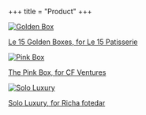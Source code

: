 +++
title = "Product"
+++

<div class="container-fluid">
  <div class="row">
    <div class="col-sm">
      <div class="card no-border" style="width: 18rem;">
        <a class ="custom-card" href="/product/golden-boxes">
          <img class="card-img-top" src="/img/product/covers/golden-boxes.jpeg" alt="Golden Box">
          <p class="text-center">Le 15 Golden Boxes, for Le 15 Patisserie</p>
        </a>
      </div>
    </div>

  <div class="col-sm">
    <div class="card no-border" style="width: 18rem;">
      <a class ="custom-card" href="/product/pink-box">
        <img class="card-img-top" src="/img/product/covers/pink-box.gif" alt="Pink Box">
        <p class="text-center">The Pink Box, for CF Ventures</p>
      </a>
    </div>
  </div>

  <div class="col-sm">
    <div class="card no-border" style="width: 18rem;">
      <a class ="custom-card" href="/product/solo-luxury">
        <img class="card-img-top" src="/img/product/covers/solo luxury.gif" alt="Solo Luxury">
        <p class="text-center">Solo Luxury, for Richa fotedar</p>
      </a>
    </div>
  </div>

  </div>
</div>